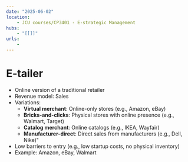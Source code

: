 ```yaml
---
date: "2025-06-02"
location: 
    - JCU courses/CP3401 - E-strategic Management
hubs: 
    - "[[]]"
urls:
    - 
---
```


# E-tailer
- Online version of a traditional retailer
- Revenue model: Sales
- Variations:
    - **Virtual merchant**: Online-only stores (e.g., Amazon, eBay)
    - **Bricks-and-clicks**: Physical stores with online presence (e.g., Walmart, Target)
    - **Catalog merchant**: Online catalogs (e.g., IKEA, Wayfair)
    - **Manufacturer-direct**: Direct sales from manufacturers (e.g., Dell, Nike)"
- Low barriers to entry (e.g., low startup costs, no physical inventory)
- Example: Amazon, eBay, Walmart
